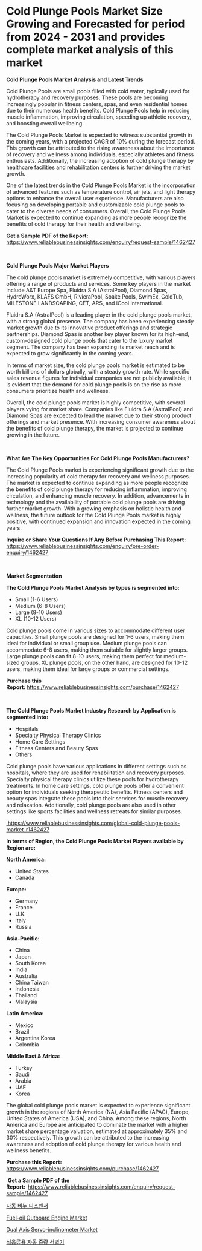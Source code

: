 <p><h1>Cold Plunge Pools Market Size Growing and Forecasted for period from 2024 - 2031 and provides complete market analysis of this market</h1></p><p><strong>Cold Plunge Pools Market Analysis and Latest Trends</strong></p>
<p><p>Cold Plunge Pools are small pools filled with cold water, typically used for hydrotherapy and recovery purposes. These pools are becoming increasingly popular in fitness centers, spas, and even residential homes due to their numerous health benefits. Cold Plunge Pools help in reducing muscle inflammation, improving circulation, speeding up athletic recovery, and boosting overall wellbeing.</p><p>The Cold Plunge Pools Market is expected to witness substantial growth in the coming years, with a projected CAGR of 10% during the forecast period. This growth can be attributed to the rising awareness about the importance of recovery and wellness among individuals, especially athletes and fitness enthusiasts. Additionally, the increasing adoption of cold plunge therapy by healthcare facilities and rehabilitation centers is further driving the market growth.</p><p>One of the latest trends in the Cold Plunge Pools Market is the incorporation of advanced features such as temperature control, air jets, and light therapy options to enhance the overall user experience. Manufacturers are also focusing on developing portable and customizable cold plunge pools to cater to the diverse needs of consumers. Overall, the Cold Plunge Pools Market is expected to continue expanding as more people recognize the benefits of cold therapy for their health and wellbeing.</p></p>
<p><strong>Get a Sample PDF of the Report:&nbsp;</strong> <a href="https://www.reliablebusinessinsights.com/enquiry/request-sample/1462427">https://www.reliablebusinessinsights.com/enquiry/request-sample/1462427</a></p>
<p>&nbsp;</p>
<p><strong>Cold Plunge Pools Major Market Players</strong></p>
<p><p>The cold plunge pools market is extremely competitive, with various players offering a range of products and services. Some key players in the market include A&T Europe Spa, Fluidra S.A (AstralPool), Diamond Spas, HydroWorx, KLAFS GmbH, RivieraPool, Soake Pools, SwimEx, ColdTub, MILESTONE LANDSCAPING, CET, ARS, and iCool International.</p><p>Fluidra S.A (AstralPool) is a leading player in the cold plunge pools market, with a strong global presence. The company has been experiencing steady market growth due to its innovative product offerings and strategic partnerships. Diamond Spas is another key player known for its high-end, custom-designed cold plunge pools that cater to the luxury market segment. The company has been expanding its market reach and is expected to grow significantly in the coming years.</p><p>In terms of market size, the cold plunge pools market is estimated to be worth billions of dollars globally, with a steady growth rate. While specific sales revenue figures for individual companies are not publicly available, it is evident that the demand for cold plunge pools is on the rise as more consumers prioritize health and wellness.</p><p>Overall, the cold plunge pools market is highly competitive, with several players vying for market share. Companies like Fluidra S.A (AstralPool) and Diamond Spas are expected to lead the market due to their strong product offerings and market presence. With increasing consumer awareness about the benefits of cold plunge therapy, the market is projected to continue growing in the future.</p></p>
<p>&nbsp;</p>
<p><strong>What Are The Key Opportunities For Cold Plunge Pools Manufacturers?</strong></p>
<p><p>The Cold Plunge Pools market is experiencing significant growth due to the increasing popularity of cold therapy for recovery and wellness purposes. The market is expected to continue expanding as more people recognize the benefits of cold plunge therapy for reducing inflammation, improving circulation, and enhancing muscle recovery. In addition, advancements in technology and the availability of portable cold plunge pools are driving further market growth. With a growing emphasis on holistic health and wellness, the future outlook for the Cold Plunge Pools market is highly positive, with continued expansion and innovation expected in the coming years.</p></p>
<p><strong>Inquire or Share Your Questions If Any Before Purchasing This Report:</strong> <a href="https://www.reliablebusinessinsights.com/enquiry/pre-order-enquiry/1462427">https://www.reliablebusinessinsights.com/enquiry/pre-order-enquiry/1462427</a></p>
<p>&nbsp;</p>
<p><strong>Market Segmentation</strong></p>
<p><strong>The Cold Plunge Pools Market Analysis by types is segmented into:</strong></p>
<p><ul><li>Small (1-6 Users)</li><li>Medium (6-8 Users)</li><li>Large (8-10 Users)</li><li>XL (10-12 Users)</li></ul></p>
<p><p>Cold plunge pools come in various sizes to accommodate different user capacities. Small plunge pools are designed for 1-6 users, making them ideal for individual or small group use. Medium plunge pools can accommodate 6-8 users, making them suitable for slightly larger groups. Large plunge pools can fit 8-10 users, making them perfect for medium-sized groups. XL plunge pools, on the other hand, are designed for 10-12 users, making them ideal for large groups or commercial settings.</p></p>
<p><strong>Purchase this Report:&nbsp;</strong><a href="https://www.reliablebusinessinsights.com/purchase/1462427">https://www.reliablebusinessinsights.com/purchase/1462427</a></p>
<p>&nbsp;</p>
<p><strong>The Cold Plunge Pools Market Industry Research by Application is segmented into:</strong></p>
<p><ul><li>Hospitals</li><li>Specialty Physical Therapy Clinics</li><li>Home Care Settings</li><li>Fitness Centers and Beauty Spas</li><li>Others</li></ul></p>
<p><p>Cold plunge pools have various applications in different settings such as hospitals, where they are used for rehabilitation and recovery purposes. Specialty physical therapy clinics utilize these pools for hydrotherapy treatments. In home care settings, cold plunge pools offer a convenient option for individuals seeking therapeutic benefits. Fitness centers and beauty spas integrate these pools into their services for muscle recovery and relaxation. Additionally, cold plunge pools are also used in other settings like sports facilities and wellness retreats for similar purposes.</p></p>
<p><a href="https://www.reliablebusinessinsights.com/global-cold-plunge-pools-market-r1462427">&nbsp;https://www.reliablebusinessinsights.com/global-cold-plunge-pools-market-r1462427</a></p>
<p><strong>In terms of Region, the Cold Plunge Pools Market Players available by Region are:</strong></p>
<p>
    <p> <strong> North America: </strong>
        <ul>
            <li>United States</li>
            <li>Canada</li>
        </ul>
        </p> 
    <p> <strong> Europe: </strong>
        <ul>
            <li>Germany</li>
            <li>France</li>
            <li>U.K.</li>
            <li>Italy</li>
            <li>Russia</li>
        </ul>
        </p> 
    <p> <strong> Asia-Pacific: </strong>
        <ul>
            <li>China</li>
            <li>Japan</li>
            <li>South Korea</li>
            <li>India</li>
            <li>Australia</li>
            <li>China Taiwan</li>
            <li>Indonesia</li>
            <li>Thailand</li>
            <li>Malaysia</li>
        </ul>
        </p> 
    <p> <strong> Latin America: </strong>
        <ul>
            <li>Mexico</li>
            <li>Brazil</li>
            <li>Argentina Korea</li>
            <li>Colombia</li>
        </ul>
        </p> 
    <p> <strong> Middle East & Africa: </strong>
        <ul>
            <li>Turkey</li>
            <li>Saudi</li>
            <li>Arabia</li>
            <li>UAE</li>
            <li>Korea</li>
        </ul>
    </p>
    </p>
<p><p>The global cold plunge pools market is expected to experience significant growth in the regions of North America (NA), Asia Pacific (APAC), Europe, United States of America (USA), and China. Among these regions, North America and Europe are anticipated to dominate the market with a higher market share percentage valuation, estimated at approximately 35% and 30% respectively. This growth can be attributed to the increasing awareness and adoption of cold plunge therapy for various health and wellness benefits.</p></p>
<p><strong>Purchase this Report: </strong><a href="https://www.reliablebusinessinsights.com/purchase/1462427">https://www.reliablebusinessinsights.com/purchase/1462427</a></p>
<p>&nbsp;<strong>Get a Sample PDF of the Report:&nbsp;&nbsp;</strong><a href="https://www.reliablebusinessinsights.com/enquiry/request-sample/1462427">https://www.reliablebusinessinsights.com/enquiry/request-sample/1462427</a></p>
<p><strong></strong></p>
<p><p><a href="https://github.com/tasfiyaj85/Market-Research-Report-List-1/blob/main/1623004181436.md">자동 비누 디스펜서</a></p><p><a href="https://github.com/haleemasakdiya1/Market-Research-Report-List-1/blob/main/fuel-oil-outboard-engine-market.md">Fuel-oil Outboard Engine Market</a></p><p><a href="https://github.com/rionkhanvai01/Market-Research-Report-List-1/blob/main/dual-axis-servo-inclinometer-market.md">Dual Axis Servo-inclinometer Market</a></p><p><a href="https://github.com/njolsky1/Market-Research-Report-List-1/blob/main/2210939181435.md">식음료용 자동 중량 선별기</a></p></p>